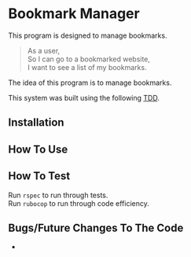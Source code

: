 Bookmark Manager
==================
This program is designed to manage bookmarks.

> As a user,\
So I can go to a bookmarked website,\
I want to see a list of my bookmarks.

The idea of this program is to manage bookmarks.

This system was built using the following [TDD](https://en.wikipedia.org/wiki/Test-driven_development#:~:text=Test%2Ddriven%20development%20(TDD),software%20against%20all%20test%20cases.).

## Installation


## How To Use

## How To Test
Run `rspec` to run through tests.\
Run `rubocop` to run through code efficiency.

## Bugs/Future Changes To The Code
* 
